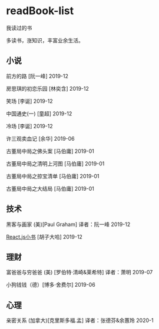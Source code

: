 # readBook-list
我读过的书

多读书，涨知识，丰富业余生活。

## 小说

前方的路 [阮一峰] 2019-12

房思琪的初恋乐园 [林奕含] 2019-12

笑场 [李诞] 2019-12

中国通史(一) [童超] 2019-12

冷场 [李诞] 2019-12

许三观卖血记 [余华] 2019-06

古董局中局之佛头案 [马伯庸] 2019-01

古董局中局之清明上河图 [马伯庸] 2019-01

古董局中局之掠宝清单 [马伯庸] 2019-01

古董局中局之大结局 [马伯庸] 2019-01

## 技术
黑客与画家 (美)[Paul Graham] 译者：阮一峰 2019-12

[React.js小书](http://huziketang.mangojuice.top/books/react/) [胡子大哈] 2019-12


## 理财

富爸爸与穷爸爸 (美) [罗伯特·清崎&莱希特] 译者：萧明 2019-07

小狗钱钱（德）[博多·舍费尔] 2019-06

## 心理

亲密关系 (加拿大)[克里斯多福.孟] 译者：张德芬&余蕙玲 2020-1
